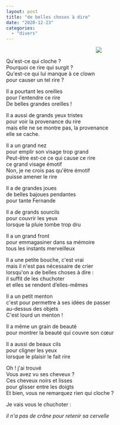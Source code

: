 ```yaml
---
layout: post
title: "de belles choses à dire"
date: "2020-12-23"
categories:
  - "divers"
---
```


<center>
	<img src="{{site.baseurl}}/assets/figures/clown.png">
</center>

Qu'est-ce qui cloche ?  
Pourquoi ce rire qui surgit ?  
Qu'est-ce qui lui manque à ce clown  
pour causer un tel rire ?

Il a pourtant les oreilles  
pour l'entendre ce rire  
De belles grandes oreilles !  

Il a aussi de grands yeux tristes  
pour voir la provenance du rire  
mais elle ne se montre pas, la provenance  
elle se cache.  

Il a un grand nez  
pour emplir son visage trop grand  
Peut-être est-ce ce qui cause ce rire  
ce grand visage émotif  
Non, je ne crois pas qu'être émotif  
puisse amener le rire  

Il a de grandes joues  
de belles bajoues pendantes  
pour tante Fernande  

Il a de grands sourcils  
pour couvrir les yeux  
lorsque la pluie tombe trop dru  

Il a un grand front  
pour emmagasiner dans sa mémoire  
tous les instants merveilleux  

Il a une petite bouche, c'est vrai  
mais il n'est pas nécessaire de crier  
lorsqu'on a de belles choses à dire :  
il suffit de les chuchoter  
et elles se rendent d’elles-mêmes  

Il a un petit menton  
c'est pour permettre à ses idées de passer  
au-dessus des objets  
C'est lourd un menton !  

Il a même un grain de beauté  
pour montrer la beauté qui couvre son cœur  

Il a aussi de beaux cils  
pour cligner les yeux  
lorsque le plaisir le fait rire  

Oh ! j'ai trouvé  
Vous avez vu ses cheveux ?  
Ces cheveux noirs et lisses  
pour glisser entre les doigts  
Et bien, vous ne remarquez rien qui cloche ?  

Je vais vous le chuchoter :

_il n'a pas de crâne pour retenir sa cervelle_
